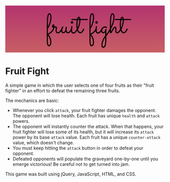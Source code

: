 ![The Fruit Fight logo.](./assets/images/fruitfight.png  "The Fruit Fight logo")

# Fruit Fight

A simple game in which the user selects one of four fruits as their "fruit fighter" in an effort to defeat the remaining three fruits. 

The mechanics are basic: 

* Whenever you click `attack`, your fruit fighter damages the opponent. The opponent will lose health. Each fruit has unique `health` and `attack` powers. 
* The opponent will instantly counter the attack. When that happens, your fruit fighter will lose some of its health, but it will increase its `attack` power by its base `attack` value. Each fruit has a unique `counter-attack` value, which doesn't change.
* You must keep hitting the `attack` button in order to defeat your opponent.
* Defeated opponents will populate the graveyard one-by-one until you emerge victorious! Be careful not to get turned into jam.

This game was built using jQuery, JavaScript, HTML, and CSS.
